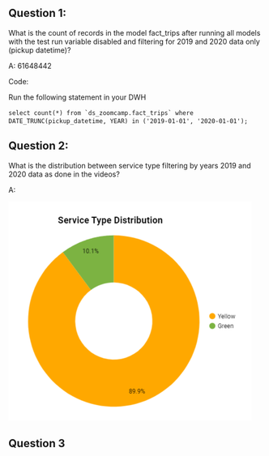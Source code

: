 ## Question 1:
What is the count of records in the model fact_trips after running all models with the test run variable disabled and filtering for 2019 and 2020 data only (pickup datetime)?

A: 
    61648442

Code:

Run the following statement in your DWH

    select count(*) from `ds_zoomcamp.fact_trips` where  DATE_TRUNC(pickup_datetime, YEAR) in ('2019-01-01', '2020-01-01');


## Question 2:
What is the distribution between service type filtering by years 2019 and 2020 data as done in the videos?

A:

![alt text](<image.png>)



## Question 3

